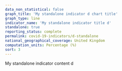```yaml
---
data_non_statistical: false
graph_title: 'My standalone indicator d chart title'
graph_type: line
indicator_name: 'My standalone indicator title d'
standalone: true
reporting_status: complete
permalink: covid-19-indicators/d-standalone
national_geographical_coverage: United Kingdom
computation_units: Percentage (%)
sort: 3
---
```

My standalone indicator content d
